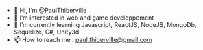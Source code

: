 - 👋 Hi, I’m @PaulThiberville
- 👀 I’m interested in web and game developpement
- 🌱 I’m currently learning Javascript, ReactJS, NodeJS, MongoDb, Sequelize, C#, Unity3d
- 📫 How to reach me : paul.thiberville@gmail.com

<!---
PaulThiberville/PaulThiberville is a ✨ special ✨ repository because its `README.md` (this file) appears on your GitHub profile.
You can click the Preview link to take a look at your changes.
--->
